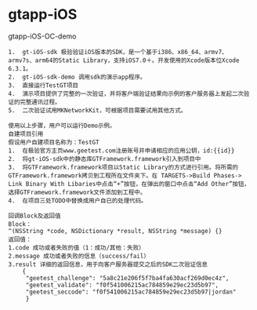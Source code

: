 # gtapp-iOS
gtapp-iOS-OC-demo


	1.	gt-iOS-sdk 极验验证iOS版本的SDK，是一个基于i386、x86_64、armv7、 armv7s、arm64的Static Library，支持iOS7.0＋。开发使用的Xcode版本位Xcode 6.3.1。
	2.	gt-iOS-sdk-demo 调用sdk的演示app程序。
	3.	直接运行TestGT项目 
	4.	演示项目提供了完整的一次验证，并将客户端验证结果向示例的客户服务器上发起二次验证的完整通讯过程。
	5.	二次验证试用MKNetworkKit，可根据项目需要试用其他方式。

	使用以上步骤，用户可以运行Demo示例。
	自建项目引用
	假设用户自建项目名称为：TestGT
	1.	在极验官方主页www.geetest.com注册账号并申请相应的应用公钥，id:{{id}}
	2.	将gt-iOS-sdk中的静态库GTFramework.framework引入到项目中
	3.	将GTFramework.framework项目以Static Library的方式进行引用。将所需的GTFramework.framework拷贝到工程所在文件夹下。在 TARGETS->Build Phases-> Link Binary With Libaries中点击“+”按钮，在弹出的窗口中点击“Add Other”按钮，选择GTFramework.framework文件添加到工程中。
	4.	在项目三处TODO中替换成用户自已的处理代码。
	
	回调Block及返回值
	Block：
	^(NSString *code, NSDictionary *result, NSString *message) {} 
	返回值：
	1.code 成功或者失败的值（1：成功/其他：失败）
	2.message 成功或者失败的信息（success/fail）
	3.result 详细的返回信息，用于向客户服务器提交之后的SDK二次验证信息 
		{
		 "geetest_challenge": "5a8c21e206f5f7ba4fa630acf269d0ec4z",
		 "geetest_validate": "f0f541006215ac784859e29ec23d5b97",
		 "geetest_seccode": "f0f541006215ac784859e29ec23d5b97|jordan"
		 }
